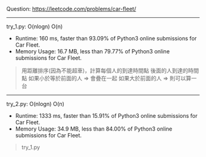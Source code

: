 Question: https://leetcode.com/problems/car-fleet/

---

try_1.py: O(nlogn) O(n)

* Runtime: 160 ms, faster than 93.09% of Python3 online submissions for Car Fleet.
* Memory Usage: 16.7 MB, less than 79.77% of Python3 online submissions for Car Fleet.

> 用距離排序(因為不能超車)，計算每個人的到達時間點
> 後面的人到達的時間點
> 	如果小於等於前面的人 => 會疊在一起
> 	如果大於前面的人 => 則可以算一台

---

try_2.py: O(nlogn) O(n)

* Runtime: 1333 ms, faster than 15.91% of Python3 online submissions for Car Fleet.
* Memory Usage: 34.9 MB, less than 84.00% of Python3 online submissions for Car Fleet.

> try_1.py